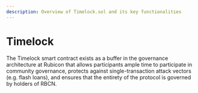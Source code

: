 ```yaml
---
description: Overview of Timelock.sol and its key functionalities
---
```


# Timelock

The Timelock smart contract exists as a buffer in the governance architecture at Rubicon that allows participants ample time to participate in community governance, protects against single-transaction attack vectors \(e.g. flash loans\), and ensures that the entirety of the protocol is governed by holders of RBCN.

